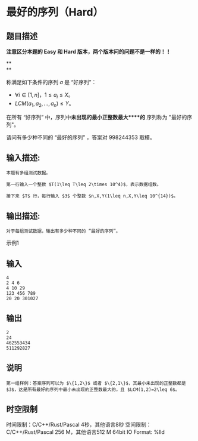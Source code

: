 # 最好的序列（Hard）

## 题目描述

**注意区分本题的 Easy 和 Hard 版本，两个版本问的问题不是一样的！！**  


**  
**

称满足如下条件的序列 $a$ 是 “好序列”： 

  * $\forall i\in[1,n]$，$1\leq a_i\leq X$。 
  * $LCM(a_1,a_2,...,a_n)\leq Y$。 



  


在所有 “好序列” 中，序列中**未出现的最小正整数最大****的** 序列称为 "最好的序列"。 

  


请问有多少种不同的 “最好的序列” ，答案对 $998244353$ 取模。 

## 输入描述:
    
    
    本题有多组测试数据。  
      
    第一行输入一个整数 $T(1\leq T\leq 2\times 10^4)$，表示数据组数。  
      
    接下来 $T$ 行，每行输入 $3$ 个整数 $n,X,Y(1\leq n,X,Y\leq 10^{14})$。

## 输出描述:
    
    
    对于每组测试数据，输出有多少种不同的 “最好的序列”。

示例1 

## 输入
    
    
    4
    2 4 6
    4 10 29
    123 456 789
    20 20 301027

## 输出
    
    
    2
    24
    462553434
    511292827

## 说明
    
    
    第一组样例：答案序列可以为 $\{1,2\}$ 或者 $\{2,1\}$，其最小未出现的正整数都是 $3$，这是所有最好的序列中最小未出现的正整数最大的，且 $LCM(1,2)=2\leq 6$。


## 时空限制

时间限制：C/C++/Rust/Pascal 4秒，其他语言8秒
空间限制：C/C++/Rust/Pascal 256 M，其他语言512 M
64bit IO Format: %lld